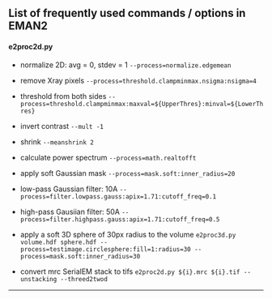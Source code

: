 ## List of frequently used commands / options in EMAN2

#### e2proc2d.py

  * normalize 2D: avg = 0, stdev = 1
`--process=normalize.edgemean`

  * remove Xray pixels
`--process=threshold.clampminmax.nsigma:nsigma=4`

  * threshold from both sides
`--process=threshold.clampminmax:maxval=${UpperThres}:minval=${LowerThres}`

  * invert contrast
`--mult -1`

  * shrink
`--meanshrink 2`

  * calculate power spectrum
`--process=math.realtofft`

  * apply soft Gaussian mask 
`--process=mask.soft:inner_radius=20`

  * low-pass Gaussian filter: 10A
`--process=filter.lowpass.gauss:apix=1.71:cutoff_freq=0.1`

  * high-pass Gausiian filter: 50A
 `--process=filter.highpass.gauss:apix=1.71:cutoff_freq=0.5`

  * apply a soft 3D sphere of 30px radius to the volume
 `e2proc3d.py volume.hdf sphere.hdf --process=testimage.circlesphere:fill=1:radius=30 --process=mask.soft:inner_radius=30`

  * convert mrc SerialEM stack to tifs
`e2proc2d.py ${i}.mrc ${i}.tif --unstacking --threed2twod`

-----

